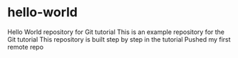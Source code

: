 # hello-world
Hello World repository for Git tutorial
This is an example repository for the Git tutorial
This repository is built step by step in the tutorial
Pushed my first remote repo
